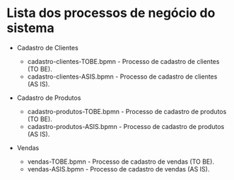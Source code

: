 # Lista dos processos de negócio do sistema

* Cadastro de Clientes
  * cadastro-clientes-TOBE.bpmn - Processo de cadastro de clientes (TO BE).
  * cadastro-clientes-ASIS.bpmn - Processo de cadastro de clientes (AS IS).
 
* Cadastro de Produtos
  * cadastro-produtos-TOBE.bpmn - Processo de cadastro de produtos (TO BE).
  * cadastro-produtos-ASIS.bpmn - Processo de cadastro de produtos (AS IS).
    
* Vendas
  * vendas-TOBE.bpmn - Processo de cadastro de vendas (TO BE).
  * vendas-ASIS.bpmn - Processo de cadastro de vendas (AS IS).
